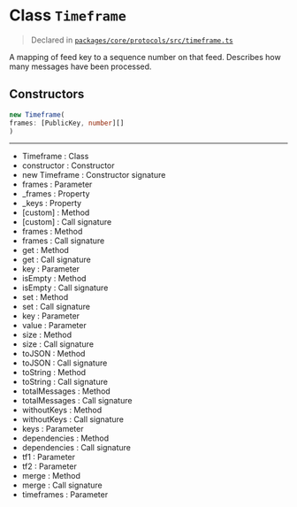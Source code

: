 # Class `Timeframe`
> Declared in [`packages/core/protocols/src/timeframe.ts`](https://github.com/dxos/protocols/blob/main/packages/core/protocols/src/timeframe.ts#L14)

A mapping of feed key to a sequence number on that feed.
Describes how many messages have been processed.

## Constructors
```ts
new Timeframe(
frames: [PublicKey, number][]
)
```

---
- Timeframe : Class
- constructor : Constructor
- new Timeframe : Constructor signature
- frames : Parameter
- _frames : Property
- _keys : Property
- [custom] : Method
- [custom] : Call signature
- frames : Method
- frames : Call signature
- get : Method
- get : Call signature
- key : Parameter
- isEmpty : Method
- isEmpty : Call signature
- set : Method
- set : Call signature
- key : Parameter
- value : Parameter
- size : Method
- size : Call signature
- toJSON : Method
- toJSON : Call signature
- toString : Method
- toString : Call signature
- totalMessages : Method
- totalMessages : Call signature
- withoutKeys : Method
- withoutKeys : Call signature
- keys : Parameter
- dependencies : Method
- dependencies : Call signature
- tf1 : Parameter
- tf2 : Parameter
- merge : Method
- merge : Call signature
- timeframes : Parameter
